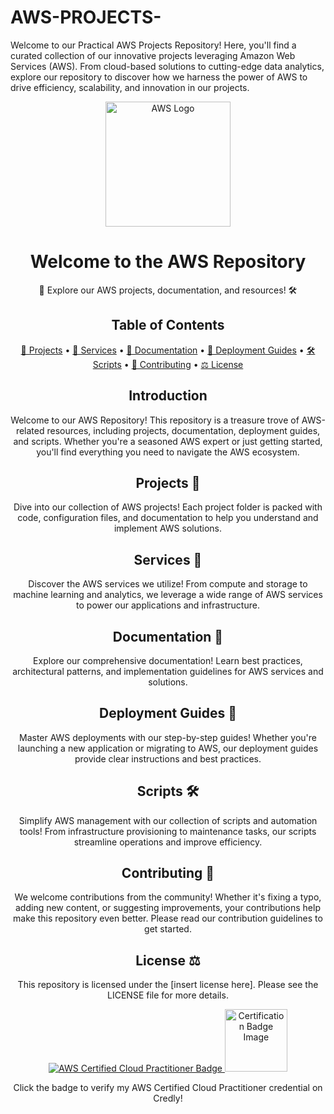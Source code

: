 # AWS-PROJECTS-
Welcome to our Practical AWS Projects Repository! Here, you'll find a curated collection of our innovative projects leveraging Amazon Web Services (AWS). From cloud-based solutions to cutting-edge data analytics, explore our repository to discover how we harness the power of AWS to drive efficiency, scalability, and innovation in our projects. 

<!-- Banner -->
<p align="center">
  <img src="https://github.com/your-organization/aws-repo/raw/main/aws-logo.png" alt="AWS Logo" width="200" height="200">
</p>

<!-- Title -->
<h1 align="center">Welcome to the AWS Repository</h1>

<!-- Description -->
<p align="center">
  🚀 Explore our AWS projects, documentation, and resources! 🛠️
</p>

<!-- Table of Contents -->
<h2 align="center">Table of Contents</h2>

<p align="center">
  <a href="#projects">📂 Projects</a> •
  <a href="#services">🔧 Services</a> •
  <a href="#documentation">📝 Documentation</a> •
  <a href="#deployment-guides">🚀 Deployment Guides</a> •
  <a href="#scripts">🛠️ Scripts</a> •
  <a href="#contributing">🤝 Contributing</a> •
  <a href="#license">⚖️ License</a>
</p>

<!-- Introduction -->
<h2 align="center">Introduction</h2>

<p align="center">
  Welcome to our AWS Repository! This repository is a treasure trove of AWS-related resources, including projects, documentation, deployment guides, and scripts. Whether you're a seasoned AWS expert or just getting started, you'll find everything you need to navigate the AWS ecosystem.
</p>

<!-- Projects -->
<h2 align="center">Projects 📂</h2>

<p align="center">
  Dive into our collection of AWS projects! Each project folder is packed with code, configuration files, and documentation to help you understand and implement AWS solutions.
</p>

<!-- Services -->
<h2 align="center">Services 🔧</h2>

<p align="center">
  Discover the AWS services we utilize! From compute and storage to machine learning and analytics, we leverage a wide range of AWS services to power our applications and infrastructure.
</p>

<!-- Documentation -->
<h2 align="center">Documentation 📝</h2>

<p align="center">
  Explore our comprehensive documentation! Learn best practices, architectural patterns, and implementation guidelines for AWS services and solutions.
</p>

<!-- Deployment Guides -->
<h2 align="center">Deployment Guides 🚀</h2>

<p align="center">
  Master AWS deployments with our step-by-step guides! Whether you're launching a new application or migrating to AWS, our deployment guides provide clear instructions and best practices.
</p>

<!-- Scripts -->
<h2 align="center">Scripts 🛠️</h2>

<p align="center">
  Simplify AWS management with our collection of scripts and automation tools! From infrastructure provisioning to maintenance tasks, our scripts streamline operations and improve efficiency.
</p>

<!-- Contributing -->
<h2 align="center">Contributing 🤝</h2>

<p align="center">
  We welcome contributions from the community! Whether it's fixing a typo, adding new content, or suggesting improvements, your contributions help make this repository even better. Please read our contribution guidelines to get started.
</p>

<!-- License -->
<h2 align="center">License ⚖️</h2>

<p align="center">
  This repository is licensed under the [insert license here]. Please see the LICENSE file for more details.
</p>

<!-- AWS Certified Cloud Practitioner Badge with Image -->
<p align="center">
  <a href="https://www.credly.com/badges/becf35b1-8d56-4957-ba65-f686d7b05aff/public_url" target="_blank">
    <img src="https://img.shields.io/badge/AWS%20Certified%20Cloud%20Practitioner-blue" alt="AWS Certified Cloud Practitioner Badge">
    <img src="https://example.com/certification-badge-image.png" alt="Certification Badge Image" width="100" height="100">
  </a>
</p>

<!-- Description -->
<p align="center">Click the badge to verify my AWS Certified Cloud Practitioner credential on Credly!</p>
